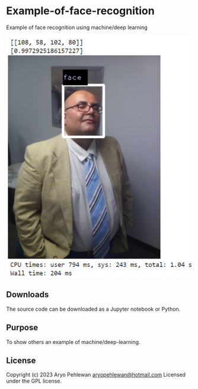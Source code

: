# Example-of-face-recognition
Example of face recognition using machine/deep learning

![Screenshot](result.png)

## Downloads
The source code can be downloaded as a Jupyter notebook or Python.

## Purpose
To show others an example of machine/deep-learning.

## License
Copyright (c) 2023 Aryo Pehlewan aryopehlewan@hotmail.com 
Licensed under the GPL license.

